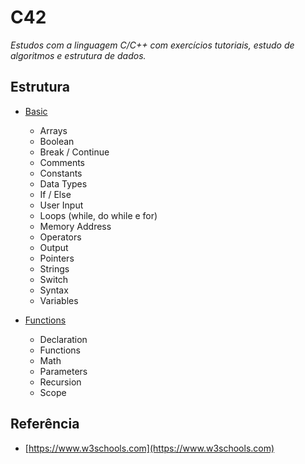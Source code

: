 # C42

*Estudos com a linguagem C/C++ com exercícios tutoriais, estudo de algoritmos e estrutura de dados.*

## Estrutura

- [Basic](/src/basic/)
    - Arrays
    - Boolean
    - Break / Continue
    - Comments
    - Constants
    - Data Types
    - If / Else
    - User Input
    - Loops (while, do while e for) 
    - Memory Address
    - Operators
    - Output
    - Pointers
    - Strings
    - Switch
    - Syntax
    - Variables

- [Functions](/src/functions/)
    - Declaration
    - Functions
    - Math
    - Parameters
    - Recursion
    - Scope

## Referência
- [https://www.w3schools.com](https://www.w3schools.com)